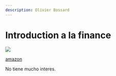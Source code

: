 ```yaml
---
description: Olivier Bossard
---
```


# Introduction a la finance

![](https://images-na.ssl-images-amazon.com/images/I/51-WAHY469L._SX357_BO1,204,203,200_.jpg)

[amazon](https://www.amazon.fr/dp/B07QFWQPHZ)

No tiene mucho interes.

